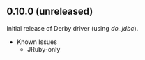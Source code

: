 ## 0.10.0 (unreleased)

Initial release of Derby driver (using *do_jdbc*).

* Known Issues
  * JRuby-only
